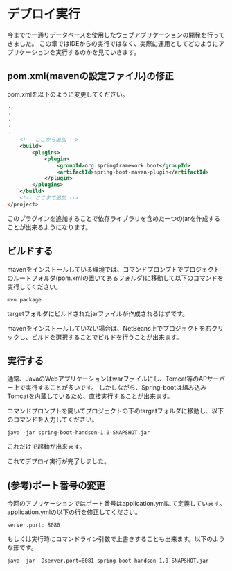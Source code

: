 # デプロイ実行

今までで一通りデータベースを使用したウェブアプリケーションの開発を行ってきました。
この章ではIDEからの実行ではなく、実際に運用としてどのようにアプリケーションを実行するのかを見ていきます。

## pom.xml(mavenの設定ファイル)の修正

pom.xmlを以下のように変更してください。

```xml:pom.xml
・
・
・
・
・
    <!-- ここから追加 -->
    <build>
        <plugins>
            <plugin>
                <groupId>org.springframework.boot</groupId>
                <artifactId>spring-boot-maven-plugin</artifactId>
            </plugin>
        </plugins>
    </build>
    <!-- ここまで追加 -->
</project>
```
このプラグインを追加することで依存ライブラリを含めた一つのjarを作成することが出来るようになります。

## ビルドする

mavenをインストールしている環境では、コマンドプロンプトでプロジェクトのルートフォルダ(pom.xmlの置いてあるフォルダ)に移動して以下のコマンドを実行してください。

```mvn package```

targetフォルダにビルドされたjarファイルが作成されるはずです。

mavenをインストールしていない場合は、NetBeans上でプロジェクトを右クリックし、ビルドを選択することでビルドを行うことが出来ます。

## 実行する

通常、JavaのWebアプリケーションはwarファイルにし、Tomcat等のAPサーバー上で実行することが多いです。
しかしながら、Spring-bootは組み込みTomcatを内蔵しているため、直接実行することが出来ます。

コマンドプロンプトを開いてプロジェクトの下のtargetフォルダに移動し、以下のコマンドを入力してください。

```java -jar spring-boot-handson-1.0-SNAPSHOT.jar```

これだけで起動が出来ます。

これでデプロイ実行が完了しました。

## (参考)ポート番号の変更

今回のアプリケーションではポート番号はapplication.ymlにて定義しています。application.ymlの以下の行を修正してください。

```server.port: 8080```

もしくは実行時にコマンドライン引数で上書きすることも出来ます。以下のような形です。

```java -jar -Dserver.port=8081 spring-boot-handson-1.0-SNAPSHOT.jar```
